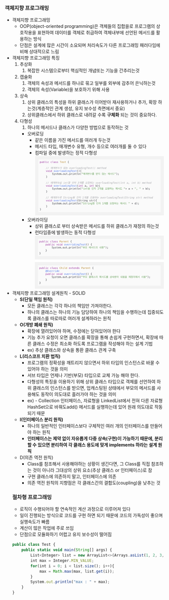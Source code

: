 ### 객체지향 프로그래밍

- 객체지향 프로그래밍
  - OOP(object-oriented programming)은 객체들의 집합을로 프로그램의 상호작용을 표현하여 데이터를 객체로 취급하여 객체내부에 선언된 메서드를 활용하는 방식
  - 단점은 설계에 많은 시간이 소요되며 처리속도가 다른 프로그래밍 패러다임에 비해 상대적으로 느림
- 객체지향 프로그래밍 특징
  1. 추상화
     1. 복잡한 시스템으로부터 핵심적인 개념또는 기능을 간추리는것
  2. 캡슐화
     1. 객체의 속성과 메서드를 하나로 묶고 일부를 외부에 감추어 은닉하는것
     2. 객체의 속성(Variable)을 보호하기 위해 사용
  3. 상속
     1. 상위 클래스의 특성을 하위 클래스가 이어받아 재사용하거나 추가, 확장 하는것(계층적인 관계 생성, 유지 보수성 측면에서 중요)
     2. 상위클래스에서 하위 클래스로 내려갈 수록 **구체화** 되는 것이 중요하다.
  4. 다형성
     1. 하나의 메서드나 클래스가 다양한 방법으로 동작하는 것
     - 오버로딩
       - 같은 이름을 가진 메서드를 여러개 두는것
       - 메서드 타입, 매개변수 유형, 개수 등으로 여러개를 둘 수 있다
       - 컴파일 중에 발생하는 정적 다형성
         ![Untitled](assets/overloading.png)
     - 오버라이딩
       - 상위 클래스로 부터 상속받은 메서드를 하위 클래스가 재정의 하는것
       - 런타임중에 발생하는 동적 다형성
       ![Untitled](assets/overriding.png)
- 객체지향 프로그래밍 설계원칙 - SOLID
  - **S(단일 책임 원칙)**
    - 모든 클래스는 각각 하나의 책임만 가져야한다.
    - 하나의 클래스는 하나의 기능 담당하여 하나의 책임을 수행하는데 집중되도록 클래스를 따로따로 여러개 설계하라는 원칙
  - **O(개방 폐쇄 원칙)**
    - 확장에 열려있어야 하며, 수정에는 닫혀있어야 한다
    - 기능 추가 요청이 오면 클래스를 확장을 통해 손쉽게 구현하면서, 확장에 따른 클래스 수정은 최소화 하도록 프로그램을 작성해야 하는 설계 기법
    - ex) 추상 클래스와 상속을 통환 클래스 관계 구축
  - **L(리스코프 치환 법칙)**
    - 프로그램의 정확성을 깨트리지 않으면서 하위 타입의 인스턴스로 바꿀 수 있어야 하는 것을 의미
    - 서브 타입은 언제나 기반(부모) 타입으로 교체 가능 해야 한다.
    - 다형성의 특징을 이용하기 위해 상위 클래스 타입으로 객체를 선언하여 하위 클래스의 인스턴스를 받으면, 업캐스팅된 상태에서 부모의 메서드를 사용해도 동작이 의도대로 흘러가야 하는 것을 의미
    - ex) - Collection 인터페이스, 자료형을 LinkedList에서 전혀 다른 자료형 HashSet으로 바꿔도add() 메서드를 실행하는데 있어 원래 의도대로 작동되기 때문
  - **I(인터페이스 분리 원칙)**
    - 하나의 일반적인 인터페이스보다 구체적인 여러 개의 인터페이스를 만들어야 하는 원칙
    - **인터페이스는 제약 없이 자유롭게 다중 상속(구현)이 가능하기 때문에, 분리할 수 있으면 분리하여 각 클래스 용도에 맞게 implements 하라는 설계 원칙**
  - D(의존 역전 원칙)
    - Class를 참조해서 사용해야하는 상황이 생긴다면, 그 Class를 직접 참조하는 것이 아니라 그대상의 상위 요소(추상 클래스 or 인터페이스)로 참
    - 구현 클래스에 의존하지 말고, 인터페이스에 의존
    - 의존 역전 원칙의 지향점은 각 클래스간의 결합도(coupling)을 낮추는 것
  ### 절차형 프로그래밍
  - 로직이 수행되어야 할 연속적인 계산 과정으로 이루어져 있다
  - 일이 진행되는 방식으로 코드를 구현 하면 되기 때문에 코드의 가독성이 좋으며 실행속도가 빠름
  - 계산이 많은 작업에 주로 쓰임
  - 단점으로 모듈화하기 어렵고 유지 보수성이 떨어짐
  ```jsx
  public class Test {
      public static void main(String[] args) {
          List<Integer> list = new ArrayList<>(Arrays.asList(1, 2, 3, 4, 5));
          int max = Integer.MIN_VALUE;
          for(int i = 0; i < list.size(); i++){
              max = Math.max(max, list.get(i));
          }
          System.out.println("max : " + max);
      }
  }
  ```
